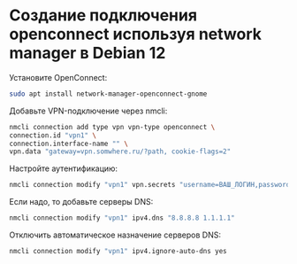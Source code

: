 # Создание подключения openconnect используя network manager в Debian 12

Установите OpenConnect:
```bash
sudo apt install network-manager-openconnect-gnome
```
Добавьте VPN-подключение через nmcli:
```bash
nmcli connection add type vpn vpn-type openconnect \
connection.id "vpn1" \
connection.interface-name "" \
vpn.data "gateway=vpn.somwhere.ru/?path, cookie-flags=2"
```
Настройте аутентификацию:
```bash
nmcli connection modify "vpn1" vpn.secrets "username=ВАШ_ЛОГИН,password=ВАШ_ПАРОЛЬ"
```
Если надо, то добавьте серверы DNS:
```bash
nmcli connection modify "vpn1" ipv4.dns "8.8.8.8 1.1.1.1"
```
Отключить автоматическое назначение серверов DNS:
```bash
nmcli connection modify "vpn1" ipv4.ignore-auto-dns yes
```